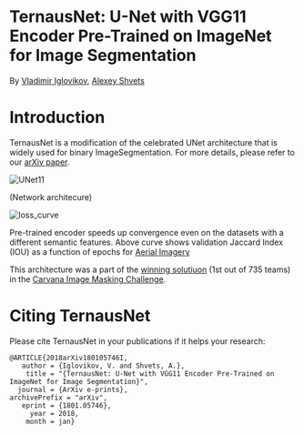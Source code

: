 # TernausNet: U-Net with VGG11 Encoder Pre-Trained on ImageNet for Image Segmentation

By [Vladimir Iglovikov](https://www.linkedin.com/in/iglovikov/), [Alexey Shvets](https://www.linkedin.com/in/alexey-shvets-b0215263/)

# Introduction

TernausNet is a modification of the celebrated UNet architecture that is widely used for binary ImageSegmentation. For more details, please refer to our [arXiv paper](https://arxiv.org/abs/1801.05746).

![UNet11](https://habrastorage.org/webt/go/pg/ne/gopgne-omuckmpywkh8oz-wocsa.png)

(Network architecure)

![loss_curve](https://habrastorage.org/webt/no/up/xq/noupxqqk_ivqwv3e7btyxtemt0m.png)

Pre-trained encoder speeds up convergence even on the datasets with a different semantic features. Above curve shows validation Jaccard Index (IOU) as a function of epochs for [Aerial Imagery](https://project.inria.fr/aerialimagelabeling/)

This architecture was a part of the [winning solutiuon](https://www.kaggle.com/c/carvana-image-masking-challenge) (1st out of 735 teams) in the [Carvana Image Masking Challenge](https://www.kaggle.com/c/carvana-image-masking-challenge).

# Citing TernausNet
Please cite TernausNet in your publications if it helps your research:

```
@ARTICLE{2018arXiv180105746I,
   author = {Iglovikov, V. and Shvets, A.},
    title = "{TernausNet: U-Net with VGG11 Encoder Pre-Trained on ImageNet for Image Segmentation}",
  journal = {ArXiv e-prints},
archivePrefix = "arXiv",
   eprint = {1801.05746}, 
     year = 2018,
    month = jan}
```

